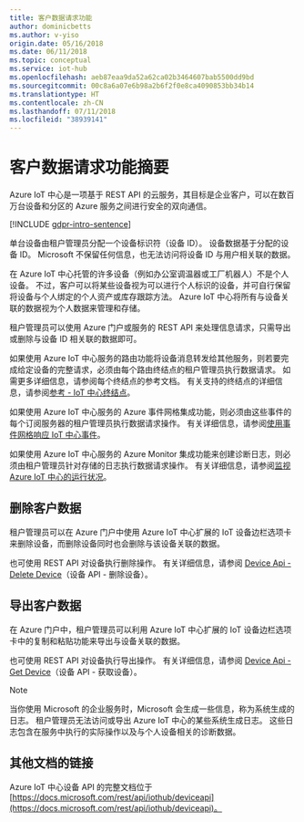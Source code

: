 ```yaml
---
title: 客户数据请求功能
author: dominicbetts
ms.author: v-yiso
origin.date: 05/16/2018
ms.date: 06/11/2018
ms.topic: conceptual
ms.service: iot-hub
ms.openlocfilehash: aeb87eaa9da52a62ca02b3464607bab5500dd9bd
ms.sourcegitcommit: 00c8a6a07e6b98a2b6f2f0e8ca4090853bb34b14
ms.translationtype: HT
ms.contentlocale: zh-CN
ms.lasthandoff: 07/11/2018
ms.locfileid: "38939141"
---
```

# <a name="summary-of-customer-data-request-features"></a>客户数据请求功能摘要

Azure IoT 中心是一项基于 REST API 的云服务，其目标是企业客户，可以在数百万台设备和分区的 Azure 服务之间进行安全的双向通信。

[!INCLUDE [gdpr-intro-sentence](../../includes/gdpr-intro-sentence.md)]

单台设备由租户管理员分配一个设备标识符（设备 ID）。 设备数据基于分配的设备 ID。 Microsoft 不保留任何信息，也无法访问将设备 ID 与用户相关联的数据。

在 Azure IoT 中心托管的许多设备（例如办公室调温器或工厂机器人）不是个人设备。 不过，客户可以将某些设备视为可以进行个人标识的设备，并可自行保留将设备与个人绑定的个人资产或库存跟踪方法。 Azure IoT 中心将所有与设备关联的数据视为个人数据来管理和存储。

租户管理员可以使用 Azure 门户或服务的 REST API 来处理信息请求，只需导出或删除与设备 ID 相关联的数据即可。

如果使用 Azure IoT 中心服务的路由功能将设备消息转发给其他服务，则若要完成给定设备的完整请求，必须由每个路由终结点的租户管理员执行数据请求。 如需更多详细信息，请参阅每个终结点的参考文档。 有关支持的终结点的详细信息，请参阅[参考 - IoT 中心终结点](iot-hub-devguide-endpoints.md)。

如果使用 Azure IoT 中心服务的 Azure 事件网格集成功能，则必须由这些事件的每个订阅服务器的租户管理员执行数据请求操作。 有关详细信息，请参阅[使用事件网格响应 IoT 中心事件](iot-hub-event-grid.md)。

如果使用 Azure IoT 中心服务的 Azure Monitor 集成功能来创建诊断日志，则必须由租户管理员针对存储的日志执行数据请求操作。 有关详细信息，请参阅[监视 Azure IoT 中心的运行状况](iot-hub-monitor-resource-health.md)。

## <a name="deleting-customer-data"></a>删除客户数据

租户管理员可以在 Azure 门户中使用 Azure IoT 中心扩展的 IoT 设备边栏选项卡来删除设备，而删除设备同时也会删除与该设备关联的数据。

也可使用 REST API 对设备执行删除操作。 有关详细信息，请参阅 [Device Api - Delete Device](https://docs.microsoft.com/rest/api/iothub/deviceapi/deletedevice)（设备 API - 删除设备）。

## <a name="exporting-customer-data"></a>导出客户数据

在 Azure 门户中，租户管理员可以利用 Azure IoT 中心扩展的 IoT 设备边栏选项卡中的复制和粘贴功能来导出与设备关联的数据。

也可使用 REST API 对设备执行导出操作。 有关详细信息，请参阅 [Device Api - Get Device](https://docs.microsoft.com/rest/api/iothub/deviceapi/getdevice)（设备 API - 获取设备）。

> [!NOTE]
> 当你使用 Microsoft 的企业服务时，Microsoft 会生成一些信息，称为系统生成的日志。 租户管理员无法访问或导出 Azure IoT 中心的某些系统生成日志。 这些日志包含在服务中执行的实际操作以及与个人设备相关的诊断数据。

## <a name="links-to-additional-documentation"></a>其他文档的链接

Azure IoT 中心设备 API 的完整文档位于 [https://docs.microsoft.com/rest/api/iothub/deviceapi](https://docs.microsoft.com/rest/api/iothub/deviceapi)。